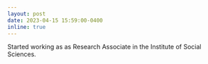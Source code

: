 ```yaml
---
layout: post
date: 2023-04-15 15:59:00-0400
inline: true
---
```


Started working as as Research Associate in the Institute of Social Sciences.